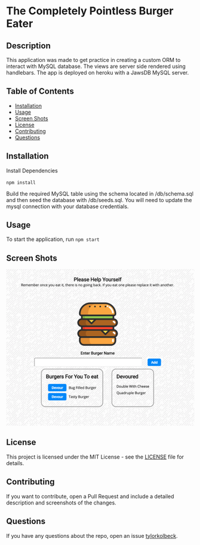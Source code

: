 # The Completely Pointless Burger Eater

## Description

This application was made to get practice in creating a custom ORM to interact with MySQL database. The views are server side rendered using handlebars. The app is deployed on heroku with a JawsDB MySQL server.

## Table of Contents

- [Installation](#installation)
- [Usage](#usage)
- [Screen Shots](#screen-shots)
- [License](#license)
- [Contributing](#contributing)
- [Questions](#questions)

## Installation

Install Dependencies

`npm install`

Build the required MySQL table using the schema located in /db/schema.sql and then seed the database with /db/seeds.sql. You will need to update the mysql connection with your database credentials.

## Usage

To start the application, run `npm start`

## Screen Shots

![Image1](/public/assets/images/demo1.png)

## License

This project is licensed under the MIT License - see the [LICENSE](LICENSE) file for details.

## Contributing

If you want to contribute, open a Pull Request and include a detailed description and screenshots of the changes.

## Questions

If you have any questions about the repo, open an issue [tylorkolbeck](https://github.com/tylorkolbeck).
